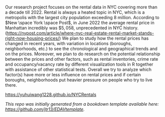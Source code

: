 Our research project focuses on the rental data in NYC covering more than a decade till 2022. Rental is always a heated topic in NYC, which is a metropolis with the largest city population exceeding 8 million. According to $New \space York \space Post$, in June 2022 the average rental price in Manhattan incredibly was $\$5,058$, unprecedented in NYC history. (https://nypost.com/article/where-nyc-real-estate-rental-market-stands-right-now-housing-prices/)  We plan to study how the rental prices has changed in recent years, with variation in locations (boroughs, neighborhoods, etc.) to see the chronological and geographical trends and on the prices. Moreover, we plan to do research on the potential relationship between the prices and other factors, such as rental inventories, crime rate and occupancy/vacancy rate by different visualization tools in R together with assistance of other statistical tests. Overall we try to analyze which factor(s) have more or less influence on rental prices and if certain boroughs, neighborhoods put heavier pressure on people who try to live there.  

https://yuhuiwang1228.github.io/NYCRentals  

*This repo was initially generated from a bookdown template available here: https://github.com/jtr13/EDAVtemplate.*	






